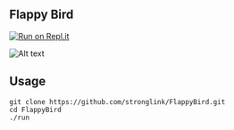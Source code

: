 ## Flappy Bird
[![Run on Repl.it](https://repl.it/badge/github/granttitus/FlappyBird)](https://repl.it/github/granttitus/FlappyBird)

![Alt text](http://i.imgur.com/CVAJc7b.png)

## Usage

```
git clone https://github.com/stronglink/FlappyBird.git
cd FlappyBird
./run
```

